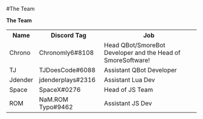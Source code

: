 #The Team

<b>The Team</b>
 <table style="width:100%">
  <tr>
    <th>Name</th>
    <th>Discord Tag</th>
    <th>Job</th>
  </tr>
  <tr>
    <td>Chrono</td>
    <td>Chronomly6#8108</td>
    <td>Head QBot/SmoreBot Developer and the Head of SmoreSoftware!</td>
  </tr>
    <td>TJ</td>
    <td>TJDoesCode#6088</td>
    <td>Assistant QBot Developer</td>
  </tr>
  <tr>
    <td>Jdender</td>
    <td>jdenderplays#2316</td>
    <td>Assistant Lua Dev</td>
  </tr>
  <tr>
    <td>Space</td>
    <td>SpaceX#0276</td>
    <td>Head of JS Team</td>
  </tr>
  <tr>
    <td>ROM</td>
    <td>NaM.ROM Typo#9462</td>
    <td>Assistant JS Dev</td>
  </tr>
</table> 